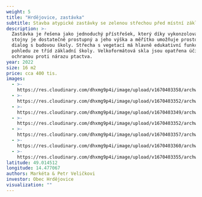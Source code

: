 ```yaml
---
weight: 5
title: "Hrdějovice, zastávka"
subtitle: Stavba atypické zastávky se zelenou střechou před místní základní školou.
description: >-
  Zastávka je řešena jako jednoduchý přístřešek, který díky vykonzolování na tři
  stojny je dostatečně prostupný a jeho výška a měřítko umožňuje prostorový
  dialog s budovou školy. Střecha s vegetací má hlavně edukativní funkci při
  pohledu ze tříd základní školy. Velkoformátová skla jsou opatřena účinnou
  ochranou proti nárazu ptactva.
year: 2022
size: 16 m2
price: cca 400 tis.
images:
  - >-
    https://res.cloudinary.com/dhxmg9p4i/image/upload/v1670403358/archweb/DSCF8587_3_jodgte.jpg
  - >-
    https://res.cloudinary.com/dhxmg9p4i/image/upload/v1670403352/archweb/DSCF8650_2_ada5gj.jpg
  - >-
    https://res.cloudinary.com/dhxmg9p4i/image/upload/v1670403349/archweb/DSCF9368_2_lcgnjf.jpg
  - >-
    https://res.cloudinary.com/dhxmg9p4i/image/upload/v1670403352/archweb/DSCF8580_3_v7s8k8.jpg
  - >-
    https://res.cloudinary.com/dhxmg9p4i/image/upload/v1670403357/archweb/DSCF8651_2_pprcrq.jpg
  - >-
    https://res.cloudinary.com/dhxmg9p4i/image/upload/v1670403360/archweb/DSCF8581_std1pd.jpg
  - >-
    https://res.cloudinary.com/dhxmg9p4i/image/upload/v1670403355/archweb/DSCF8638_2_gqo5vx.jpg
latitude: 49.014512
longitude: 14.477067
authors: Markéta & Petr Veličkovi
investor: Obec Hrdějovice
visualization: ""
---
```

